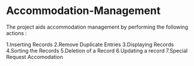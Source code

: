 # Accommodation-Management
The project aids accommodation management by performing the following actions :

1.Inserting Records
2.Remove Duplicate Entries
3.Displaying Records     
4.Sorting the Records
5.Deletion of a Record
6.Updating a record
7.Special Request Accomodation

